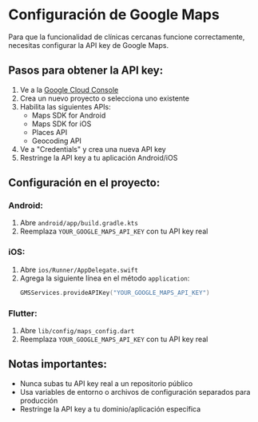# Configuración de Google Maps

Para que la funcionalidad de clínicas cercanas funcione correctamente, necesitas configurar la API key de Google Maps.

## Pasos para obtener la API key:

1. Ve a la [Google Cloud Console](https://console.cloud.google.com/)
2. Crea un nuevo proyecto o selecciona uno existente
3. Habilita las siguientes APIs:
   - Maps SDK for Android
   - Maps SDK for iOS
   - Places API
   - Geocoding API
4. Ve a "Credentials" y crea una nueva API key
5. Restringe la API key a tu aplicación Android/iOS

## Configuración en el proyecto:

### Android:
1. Abre `android/app/build.gradle.kts`
2. Reemplaza `YOUR_GOOGLE_MAPS_API_KEY` con tu API key real

### iOS:
1. Abre `ios/Runner/AppDelegate.swift`
2. Agrega la siguiente línea en el método `application`:
   ```swift
   GMSServices.provideAPIKey("YOUR_GOOGLE_MAPS_API_KEY")
   ```

### Flutter:
1. Abre `lib/config/maps_config.dart`
2. Reemplaza `YOUR_GOOGLE_MAPS_API_KEY` con tu API key real

## Notas importantes:
- Nunca subas tu API key real a un repositorio público
- Usa variables de entorno o archivos de configuración separados para producción
- Restringe la API key a tu dominio/aplicación específica 